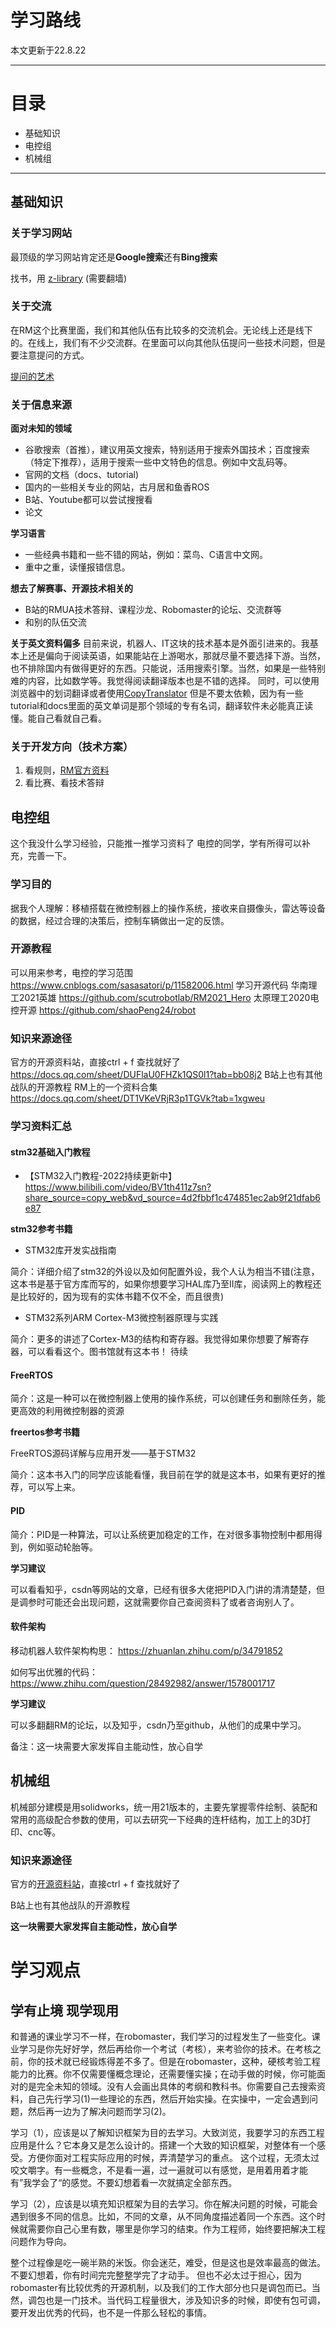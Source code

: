 # 学习路线

本文更新于22.8.22

---
# 目录
* 基础知识
* 电控组
* 机械组

---

## 基础知识
### 关于学习网站
最顶级的学习网站肯定还是**Google搜索**还有**Bing搜索**


找书，用 [z-library](https://zh.z-lib.org/) (需要翻墙)

### 关于交流
在RM这个比赛里面，我们和其他队伍有比较多的交流机会。无论线上还是线下的。在线上，我们有不少交流群。在里面可以向其他队伍提问一些技术问题，但是要注意提问的方式。


[提问的艺术](https://lug.ustc.edu.cn/wiki/doc/smart-questions/#%E7%B2%BE%E7%A1%AE%E5%9C%B0%E6%8F%8F%E8%BF%B0%E9%97%AE%E9%A2%98%E5%B9%B6%E8%A8%80%E4%B9%8B%E6%9C%89%E7%89%A9)

### 关于信息来源
**面对未知的领域**
- 谷歌搜索（首推），建议用英文搜索，特别适用于搜索外国技术；百度搜索（特定下推荐），适用于搜索一些中文特色的信息。例如中文乱码等。
- 官网的文档（docs、tutorial) 
- 国内的一些相关专业的网站，古月居和鱼香ROS
- B站、Youtube都可以尝试搜搜看
- 论文


**学习语言**
* 一些经典书籍和一些不错的网站，例如：菜鸟、C语言中文网。
* 重中之重，读懂报错信息。


**想去了解赛事、开源技术相关的**
- B站的RMUA技术答辩、课程沙龙、Robomaster的论坛、交流群等
- 和别的队伍交流


**关于英文资料偏多**
目前来说，机器人、IT这块的技术基本是外面引进来的。我基本上还是偏向于阅读英语，如果能站在上游喝水，那就尽量不要选择下游。当然，也不排除国内有做得更好的东西。只能说，活用搜索引擎。当然，如果是一些特别难的内容，比如数学等。我觉得阅读翻译版本也是不错的选择。
同时，可以使用浏览器中的划词翻译或者使用[CopyTranslator](https://copytranslator.github.io/)
但是不要太依赖，因为有一些tutorial和docs里面的英文单词是那个领域的专有名词，翻译软件未必能真正读懂。能自己看就自己看。

### 关于开发方向（技术方案）
1. 看规则，[RM官方资料](https://www.robomaster.com/zh-CN/resource/download/competition)
2. 看比赛、看技术答辩





## 电控组
这个我没什么学习经验，只能推一推学习资料了
电控的同学，学有所得可以补充，完善一下。
### 学习目的
据我个人理解：移植搭载在微控制器上的操作系统，接收来自摄像头，雷达等设备的数据，经过合理的决策后，控制车辆做出一定的反馈。
### 开源教程
可以用来参考，电控的学习范围
https://www.cnblogs.com/sasasatori/p/11582006.html
学习开源代码
华南理工2021英雄
https://github.com/scutrobotlab/RM2021_Hero
太原理工2020电控开源
https://github.com/shaoPeng24/robot
### 知识来源途径
官方的开源资料站，直接ctrl + f 查找就好了
https://docs.qq.com/sheet/DUFlaU0FHZk1QS0l1?tab=bb08j2
B站上也有其他战队的开源教程
RM上的一个资料合集
https://docs.qq.com/sheet/DT1VKeVRjR3p1TGVk?tab=1xgweu
### 学习资料汇总

#### stm32基础入门教程

* 【STM32入门教程-2022持续更新中】 https://www.bilibili.com/video/BV1th411z7sn?share_source=copy_web&vd_source=4d2fbbf1c474851ec2ab9f21dfab6e87

**stm32参考书籍**
* STM32库开发实战指南

简介：详细介绍了stm32的外设以及如何配置外设，我个人认为相当不错(注意，这本书是基于官方库而写的，如果你想要学习HAL库乃至II库，阅读网上的教程还是比较好的，因为现有的实体书籍不仅不全，而且很贵)

* STM32系列ARM Cortex-M3微控制器原理与实践

简介：更多的讲述了Cortex-M3的结构和寄存器。我觉得如果你想要了解寄存器，可以看看这个。图书馆就有这本书！
待续

#### FreeRTOS
简介：这是一种可以在微控制器上使用的操作系统，可以创建任务和删除任务，能更高效的利用微控制器的资源

**freertos参考书籍**

FreeRTOS源码详解与应用开发——基于STM32

简介：这本书入门的同学应该能看懂，我目前在学的就是这本书，如果有更好的推荐，可以写上来。

#### PID

简介：PID是一种算法，可以让系统更加稳定的工作，在对很多事物控制中都用得到，例如驱动轮胎等。

**学习建议**

可以看看知乎，csdn等网站的文章，已经有很多大佬把PID入门讲的清清楚楚，但是调参时可能还会出现问题，这就需要你自己查阅资料了或者咨询别人了。


#### 软件架构

移动机器人软件架构构思：    https://zhuanlan.zhihu.com/p/34791852

如何写出优雅的代码：      https://www.zhihu.com/question/28492982/answer/1578001717

**学习建议**

可以多翻翻RM的论坛，以及知乎，csdn乃至github，从他们的成果中学习。

备注：这一块需要大家发挥自主能动性，放心自学

## 机械组
机械部分建模是用solidworks，统一用21版本的，主要先掌握零件绘制、装配和常用的高级配合参数的使用，可以去研究一下经典的连杆结构，加工上的3D打印、cnc等。



### 知识来源途径
官方的[开源资料站](https://docs.qq.com/sheet/DUFlaU0FHZk1QS0l1?tab=bb08j2)，直接ctrl + f 查找就好了

B站上也有其他战队的开源教程

**这一块需要大家发挥自主能动性，放心自学**


# 学习观点

## 学有止境 现学现用

和普通的课业学习不一样，在robomaster，我们学习的过程发生了一些变化。课业学习是你先好好学，然后再给你一个考试（考核），来考验你的技术。在考核之前，你的技术就已经锻炼得差不多了。但是在robomaster，这种，硬核考验工程能力的比赛。你不仅需要懂概念理论，还需要懂实操；在动手做的时候，你可能面对的是完全未知的领域。没有人会画出具体的考纲和教科书。你需要自己去搜索资料，自己先行学习(1)一些理论的东西，然后开始实操。在实操中，一定会遇到问题，然后再一边为了解决问题而学习(2)。

学习（1），应该是以了解知识框架为目的去学习。大致浏览，我要学习的东西工程应用是什么？它本身又是怎么设计的。搭建一个大致的知识框架，对整体有一个感受。方便你面对工程实际应用的时候，弄清楚学习的重点。
这个过程，无须太过咬文嚼字。有一些概念，不是看一遍，过一遍就可以有感觉，是用着用着才能有”我学会了“的感觉。不要幻想着看一次就搞定全部东西。


学习（2），应该是以填充知识框架为目的去学习。你在解决问题的时候，可能会遇到很多不同的信息。比如，不同的文章，从不同角度描述着同一个东西。这个时候就需要你自己心里有数，哪里是你学习的结束。作为工程师，始终要把解决工程问题作为导向。

整个过程像是吃一碗半熟的米饭。你会迷茫，难受，但是这也是效率最高的做法。不要幻想着，你有时间完完整整学完了才动手。
但也不必太过于担心，因为robomaster有比较优秀的开源机制，以及我们的工作大部分也只是调包而已。当然，调包也是一门技术。当代码工程量很大，涉及知识多的时候，即使有包可调，要开发出优秀的代码，也不是一件那么轻松的事情。


